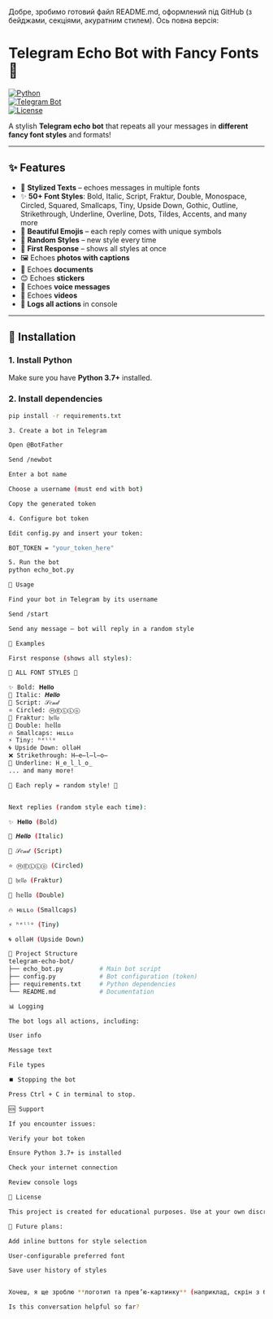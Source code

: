 Добре, зробимо готовий файл README.md, оформлений під GitHub (з бейджами, секціями, акуратним стилем). Ось повна версія:

# Telegram Echo Bot with Fancy Fonts 🎨  

[![Python](https://img.shields.io/badge/Python-3.7%2B-blue.svg)](https://www.python.org/)  
[![Telegram Bot](https://img.shields.io/badge/Telegram-Bot-blue?logo=telegram)](https://core.telegram.org/bots)  
[![License](https://img.shields.io/badge/License-MIT-green.svg)](LICENSE)  

A stylish **Telegram echo bot** that repeats all your messages in **different fancy font styles** and formats!  

---

## ✨ Features  

- 🎨 **Stylized Texts** – echoes messages in multiple fonts  
- ✨ **50+ Font Styles**: Bold, Italic, Script, Fraktur, Double, Monospace, Circled, Squared, Smallcaps, Tiny, Upside Down, Gothic, Outline, Strikethrough, Underline, Overline, Dots, Tildes, Accents, and many more  
- 🌟 **Beautiful Emojis** – each reply comes with unique symbols  
- 🔮 **Random Styles** – new style every time  
- 🎨 **First Response** – shows all styles at once  
- 🖼️ Echoes **photos with captions**  
- 📄 Echoes **documents**  
- 😊 Echoes **stickers**  
- 🎤 Echoes **voice messages**  
- 🎥 Echoes **videos**  
- 📝 **Logs all actions** in console  

---

## 🚀 Installation  

### 1. Install Python  
Make sure you have **Python 3.7+** installed.  

### 2. Install dependencies  
```bash
pip install -r requirements.txt

3. Create a bot in Telegram

Open @BotFather

Send /newbot

Enter a bot name

Choose a username (must end with bot)

Copy the generated token

4. Configure bot token

Edit config.py and insert your token:

BOT_TOKEN = "your_token_here"

5. Run the bot
python echo_bot.py

💬 Usage

Find your bot in Telegram by its username

Send /start

Send any message – bot will reply in a random style

🎨 Examples

First response (shows all styles):

🎨 ALL FONT STYLES 🎨  

✨ Bold: 𝐇𝐞𝐥𝐥𝐨  
🌟 Italic: 𝑯𝒆𝒍𝒍𝒐  
💫 Script: 𝒮𝑒𝓃𝒹  
⭐ Circled: ⒽⒺⓁⓁⓞ  
🔮 Fraktur: 𝔥𝔢𝔩𝔩𝔬  
💎 Double: 𝕙𝕖𝕝𝕝𝕠  
🔥 Smallcaps: ʜᴇʟʟᴏ  
⚡ Tiny: ʰᵉˡˡᵒ  
🌀 Upside Down: ollǝH  
❌ Strikethrough: H̶e̶l̶l̶o̶  
📝 Underline: H̲e̲l̲l̲o̲  
... and many more!  

🔮 Each reply = random style! 🔮


Next replies (random style each time):

✨ 𝐇𝐞𝐥𝐥𝐨 (Bold)

🌟 𝑯𝒆𝒍𝒍𝒐 (Italic)

💫 𝒮𝑒𝓃𝒹 (Script)

⭐ ⒽⒺⓁⓁⓞ (Circled)

🔮 𝔥𝔢𝔩𝔩𝔬 (Fraktur)

💎 𝕙𝕖𝕝𝕝𝕠 (Double)

🔥 ʜᴇʟʟᴏ (Smallcaps)

⚡ ʰᵉˡˡᵒ (Tiny)

🌀 ollǝH (Upside Down)

📁 Project Structure
telegram-echo-bot/
├── echo_bot.py          # Main bot script
├── config.py            # Bot configuration (token)
├── requirements.txt     # Python dependencies
└── README.md            # Documentation

📊 Logging

The bot logs all actions, including:

User info

Message text

File types

⏹️ Stopping the bot

Press Ctrl + C in terminal to stop.

🆘 Support

If you encounter issues:

Verify your bot token

Ensure Python 3.7+ is installed

Check your internet connection

Review console logs

📄 License

This project is created for educational purposes. Use at your own discretion.

🚀 Future plans:

Add inline buttons for style selection

User-configurable preferred font

Save user history of styles


Хочеш, я ще зроблю **логотип та прев’ю-картинку** (наприклад, скрін з ботом у Telegram), щоб README на GitHub виглядав ще професійніше?

Is this conversation helpful so far?
